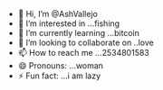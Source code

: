 - 👋 Hi, I’m @AshVallejo
- 👀 I’m interested in ...fishing
- 🌱 I’m currently learning ...bitcoin
- 💞️ I’m looking to collaborate on ..love
- 📫 How to reach me ...2534801583
- 😄 Pronouns: ...woman
- ⚡ Fun fact: ...i am lazy

<!---
AshVallejo/AshVallejo is a ✨ special ✨ repository because its `README.md` (this file) appears on your GitHub profile.
You can click the Preview link to take a look at your changes.
--->
